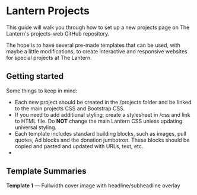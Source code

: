 # Lantern Projects

This guide will walk you through how to set up a new projects page on The Lantern's projects-web GitHub repository.

The hope is to have several pre-made templates that can be used, with maybe a little modifications, to create interactive and responsive websites for special projects at The Lantern.

## Getting started

Some things to keep in mind:

* Each new project should be created in the /projects folder and be linked to the main projects CSS and Bootstrap CSS.
* If you need to add additional styling, create a stylesheet in /css and link to HTML file. Do **NOT** change the main Lantern CSS unless updating universal styling.
* Each template includes standard building blocks, such as images, pull quotes, Ad blocks and the donation jumbotron. These blocks should be copied and pasted and updated with URLs, text, etc.
*

## Template Summaries

**Template 1** — Fullwidth cover image with headline/subheadline overlay